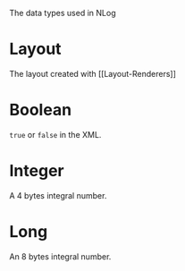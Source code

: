 The data types used in NLog

# Layout

The layout created with [[Layout-Renderers]]

# Boolean

`true` or `false` in the XML.

# Integer
A 4 bytes integral number.

# Long
An 8 bytes integral number.